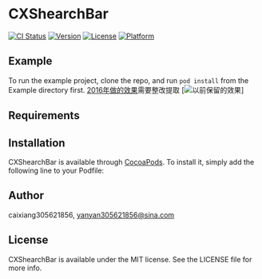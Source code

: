 # CXShearchBar

[![CI Status](https://img.shields.io/travis/caixiang305621856/CXShearchBar.svg?style=flat)](https://travis-ci.org/caixiang305621856/CXShearchBar)
[![Version](https://img.shields.io/cocoapods/v/CXShearchBar.svg?style=flat)](https://cocoapods.org/pods/CXShearchBar)
[![License](https://img.shields.io/cocoapods/l/CXShearchBar.svg?style=flat)](https://cocoapods.org/pods/CXShearchBar)
[![Platform](https://img.shields.io/cocoapods/p/CXShearchBar.svg?style=flat)](https://cocoapods.org/pods/CXShearchBar)

## Example

To run the example project, clone the repo, and run `pod install` from the Example directory first.
[2016年做的效果](http://code.cocoachina.com/view/132289)需要整改提取
[![以前保留的效果](http://code.cocoachina.com/uploads/attachments/20160729/132289/fe6db714091cadf2f204c4e08f9242ac.gif)]
## Requirements

## Installation

CXShearchBar is available through [CocoaPods](https://cocoapods.org). To install
it, simply add the following line to your Podfile:

## Author

caixiang305621856, yanyan305621856@sina.com

## License

CXShearchBar is available under the MIT license. See the LICENSE file for more info.
